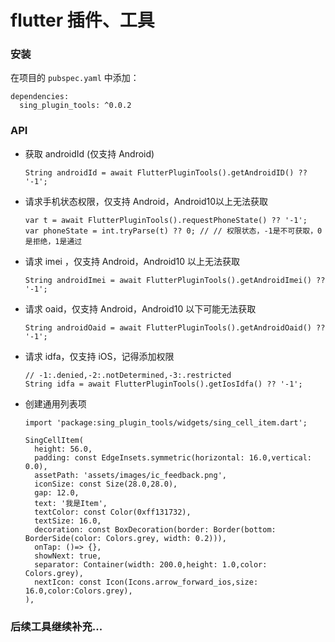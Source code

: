 # flutter 插件、工具


### 安装

在项目的 `pubspec.yaml` 中添加：

```
dependencies:
  sing_plugin_tools: ^0.0.2
```

### API

* 获取 androidId (仅支持 Android)

    ```
    String androidId = await FlutterPluginTools().getAndroidID() ?? '-1';
    ```

* 请求手机状态权限，仅支持 Android，Android10以上无法获取

    ```
    var t = await FlutterPluginTools().requestPhoneState() ?? '-1';  
    var phoneState = int.tryParse(t) ?? 0; // // 权限状态，-1是不可获取，0是拒绝，1是通过
    ```

* 请求 imei ，仅支持 Android，Android10 以上无法获取

    ```
    String androidImei = await FlutterPluginTools().getAndroidImei() ?? '-1';
    ```

* 请求 oaid，仅支持 Android，Android10 以下可能无法获取

    ```
    String androidOaid = await FlutterPluginTools().getAndroidOaid() ?? '-1';
    ```

* 请求 idfa，仅支持 iOS，记得添加权限

    ```
    // -1:.denied,-2:.notDetermined,-3:.restricted
    String idfa = await FlutterPluginTools().getIosIdfa() ?? '-1'; 
    ```

* 创建通用列表项

  ```
  import 'package:sing_plugin_tools/widgets/sing_cell_item.dart';

  SingCellItem(
    height: 56.0,
    padding: const EdgeInsets.symmetric(horizontal: 16.0,vertical: 0.0),
    assetPath: 'assets/images/ic_feedback.png',
    iconSize: const Size(28.0,28.0),
    gap: 12.0,
    text: '我是Item',
    textColor: const Color(0xff131732),
    textSize: 16.0,
    decoration: const BoxDecoration(border: Border(bottom: BorderSide(color: Colors.grey, width: 0.2))),
    onTap: ()=> {},
    showNext: true,
    separator: Container(width: 200.0,height: 1.0,color: Colors.grey),
    nextIcon: const Icon(Icons.arrow_forward_ios,size: 16.0,color:Colors.grey),
  ),
  ```

### 后续工具继续补充...